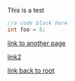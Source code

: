 This is a test

~~~ C
//a code block here
int foo = 5;
~~~

[link to another page](foo.md)

[link2](foo)

[link back to root](../README.md)
